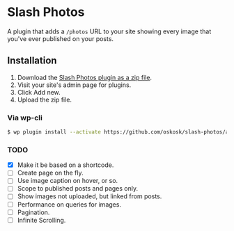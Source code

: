# Slash Photos

A plugin that adds a `/photos` URL to your site showing every image that you've ever published on your posts.


## Installation


1. Download the [Slash Photos plugin as a zip file](https://github.com/oskosk/slash-photos/archive/master.zip). 
2. Visit your site's admin page for plugins.
3. Click Add new.
4. Upload the zip file.

### Via wp-cli

```sh
$ wp plugin install --activate https://github.com/oskosk/slash-photos/archive/master.zip
```

### TODO

* [x] Make it be based on a shortcode.
* [ ] Create page on the fly.
* [ ] Use image caption on hover, or so.
* [ ] Scope to published posts and pages only.
* [ ] Show images not uploaded, but linked from posts.
* [ ] Performance on queries for images.
* [ ] Pagination.
* [ ] Infinite Scrolling.
